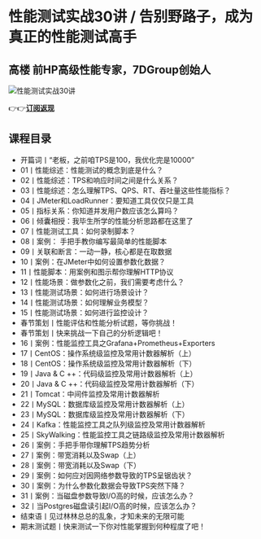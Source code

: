 性能测试实战30讲 / 告别野路子，成为真正的性能测试高手
=============================

高楼 **前HP高级性能专家，7DGroup创始人**
---------------------------

![性能测试实战30讲](https://www.geekgay.com/storage/geek/geek_5faaa09fee7cfd4cc6e6fe88b65e7d8e.jpg)  
  
👉👉[**订阅返现**](https://time.geekbang.org/column/intro/100042501?code=uWjRjhjkUY3fcad8iCprbHuIUjDG6Gro1ORqei1A3V4%3D "性能测试实战30讲")  
  
课程目录
----

  
  
- 开篇词丨“老板，之前咱TPS是100，我优化完是10000”
- 01丨性能综述：性能测试的概念到底是什么？
- 02丨性能综述：TPS和响应时间之间是什么关系？
- 03丨性能综述：怎么理解TPS、QPS、RT、吞吐量这些性能指标？
- 04丨JMeter和LoadRunner：要知道工具仅仅只是工具
- 05丨指标关系：你知道并发用户数应该怎么算吗？
- 06丨倾囊相授：我毕生所学的性能分析思路都在这里了
- 07丨性能测试工具：如何录制脚本？
- 08丨案例： 手把手教你编写最简单的性能脚本
- 09丨关联和断言：一动一静，核心都是在取数据
- 10丨案例：在JMeter中如何设置参数化数据？
- 11丨性能脚本：用案例和图示帮你理解HTTP协议
- 12丨性能场景：做参数化之前，我们需要考虑什么？
- 13丨性能测试场景：如何进行场景设计？
- 14丨性能测试场景：如何理解业务模型？
- 15丨性能测试场景：如何进行监控设计？
- 春节策划丨性能评估和性能分析试题，等你挑战！
- 春节策划丨快来挑战一下自己的分析逻辑吧！
- 16丨案例：性能监控工具之Grafana+Prometheus+Exporters
- 17丨CentOS：操作系统级监控及常用计数器解析（上）
- 18丨CentOS：操作系统级监控及常用计数器解析（下）
- 19丨Java &amp; C ++：代码级监控及常用计数器解析（上）
- 20丨Java &amp; C ++：代码级监控及常用计数器解析（下）
- 21丨Tomcat：中间件监控及常用计数器解析
- 22丨MySQL：数据库级监控及常用计数器解析（上）
- 23丨MySQL：数据库级监控及常用计数器解析（下）
- 24丨Kafka：性能监控工具之队列级监控及常用计数器解析
- 25丨SkyWalking：性能监控工具之链路级监控及常用计数器解析
- 26丨案例：手把手带你理解TPS趋势分析
- 27丨案例：带宽消耗以及Swap（上）
- 28丨案例：带宽消耗以及Swap（下）
- 29丨案例：如何应对因网络参数导致的TPS呈锯齿状？
- 30丨案例：为什么参数化数据会导致TPS突然下降？
- 31丨案例：当磁盘参数导致I/O高的时候，应该怎么办？
- 32丨当Postgres磁盘读引起I/O高的时候，应该怎么办？
- 结束语丨见过林林总总的乱象，才知未来的无限可能
- 期末测试题丨快来测试一下你对性能掌握到何种程度了吧！